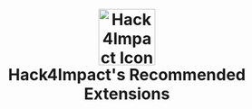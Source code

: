 <h1 align="center">
  <br>
    <a href="https://github.com/hack4impact/h4i-extension-pack"><img src="https://raw.githubusercontent.com/hack4impact/h4i-extension-pack/main/static/rotating-icon.gif" alt="Hack4Impact Icon" width="100"></a>
  <br>
  <b>Hack4Impact's Recommended Extensions</b>
</h1>
